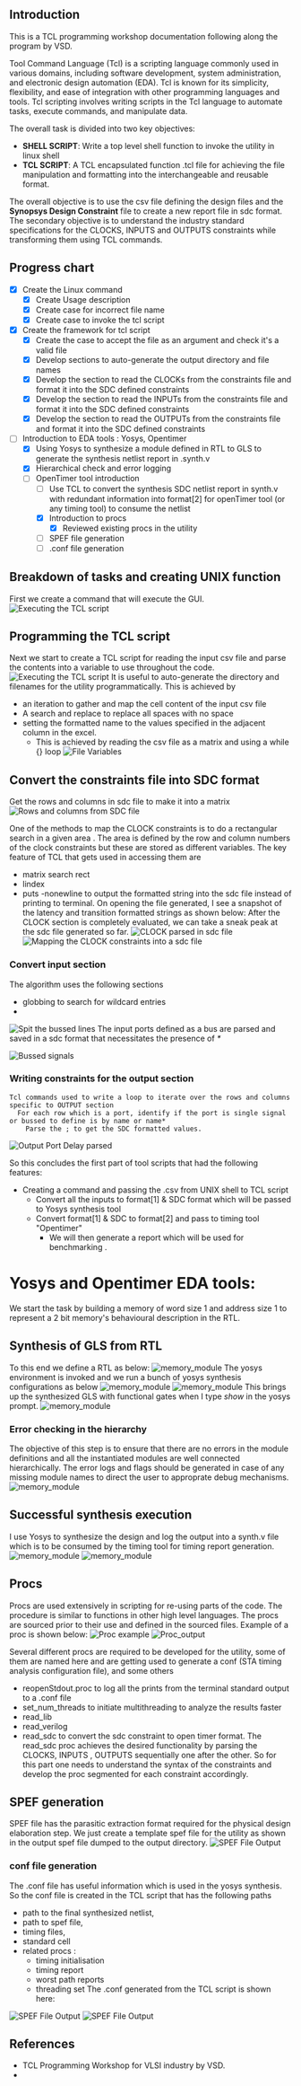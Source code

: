 
## Introduction
This is a TCL programming workshop documentation following along the program by VSD. 

Tool Command Language (Tcl) is a scripting language commonly used in various domains, including software development, system administration, and electronic design automation (EDA). Tcl is known for its simplicity, flexibility, and ease of integration with other programming languages and tools. Tcl scripting involves writing scripts in the Tcl language to automate tasks, execute commands, and manipulate data.

The overall task is divided into two key objectives:
* **SHELL SCRIPT**: Write a top level shell function to invoke the utility in linux shell
* **TCL SCRIPT**: A TCL encapsulated function .tcl file for achieving the file manipulation and formatting into the interchangeable and reusable format.

The overall objective is to use the csv file defining the design files and the **Synopsys Design Constraint** file to create a new report file in sdc format. The secondary objective is to understand the industry standard specifications for the CLOCKS, INPUTS and OUTPUTS constraints while transforming them using TCL commands. 

## Progress chart
- [x] Create the Linux command
  - [x] Create Usage description
  - [x] Create case for incorrect file name
  - [x] Create case to invoke the tcl script  
- [x] Create the framework for tcl script
  - [x] Create the case to accept the file as an argument and check it's a valid file
  - [x] Develop sections to auto-generate the output directory and file names
  - [x] Develop the section to read the CLOCKs from the constraints file and format it into the SDC defined constraints
  - [x] Develop the section to read the INPUTs from the constraints file and format it into the SDC defined constraints
  - [x] Develop the section to read the OUTPUTs from the constraints file and format it into the SDC defined constraints
- [ ] Introduction to EDA tools : Yosys, Opentimer
  - [x]  Using Yosys to synthesize a module defined in RTL to GLS to generate the synthesis netlist report in .synth.v
    - [x] Hierarchical check and error logging
  - [ ] OpenTimer tool introduction
    - [ ] Use TCL to convert the synthesis SDC netlist report in synth.v with redundant information into format[2] for openTimer tool  (or any timing tool) to consume the netlist
    - [x] Introduction to procs
      - [x] Reviewed existing procs in the utility
    - [ ] SPEF file generation
    - [ ] .conf file generation      

## Breakdown of tasks and creating UNIX function
First we create a command that will execute the GUI. 
![Executing the TCL script](/assets/Day1_MakingExecutable_Script.png)

## Programming the TCL script
Next we start to create a TCL script for reading the input csv file and parse the contents into a variable to use throughout the code.
![Executing the TCL script](/assets/Day2_BareBonesTCL_Script.jpg)
It is useful to auto-generate the directory and filenames for the utility programmatically. This is achieved by 
* an iteration to gather and map the cell content of the input csv file
* A search and replace to replace all spaces with no space
* setting the formatted name to the values specified in the adjacent column in the excel.
  *  This is achieved by reading the csv file as a matrix and using a while {} loop
![File Variables](/assets/D2_FileVariables.jpg)
 
## Convert the constraints file into SDC format
Get the rows and columns in sdc file to make it into a matrix
![Rows and columns from SDC file](/assets/Day_2_Get_number_of_rows_columns_in_SDC_file.jpg)

One of the methods to map the CLOCK constraints is to do a rectangular search in a given area . The area is defined by the row and column numbers of the clock constraints but these are stored as different variables. The key feature of TCL that gets used in accessing them are 
* matrix search rect
* lindex
* puts -nonewline <filename> to output the formatted string into the sdc file instead of printing to terminal.
On opening the file generated, I see a snapshot of the latency and transition formatted strings as shown below:
After the CLOCK section is completely evaluated, we can take a sneak peak at the sdc file generated so far.
![CLOCK parsed in sdc file](/assets/Day3/D3_Clock_Constraints_parsed.jpg)
![Mapping the CLOCK constraints into a sdc file](/assets/Day3/D3_StartMapping_designConstraints_into_sdc_output_1.jpg)

### Convert input section
The algorithm uses the following sections
  * globbing to search for wildcard entries
  * 

![Spit the bussed lines ](/assets/D3_SplitBusLines_1.jpg)
The input ports defined as a bus are parsed and saved in a sdc format that necessitates the presence of *\** 

![Bussed signals](/assets/Bussed_InputPorts_searched_into.jpg)

### Writing constraints for the output section
```
Tcl commands used to write a loop to iterate over the rows and columns specific to OUTPUT section
  For each row which is a port, identify if the port is single signal or bussed to define is by name or name*
    Parse the ; to get the SDC formatted values. 
```
![Output Port Delay parsed](/assets/OutputPortDelays.jpg)

So this concludes the first part of tool scripts that had the following features:
* Creating a command and passing the .csv from UNIX shell to TCL script
    * Convert all the inputs to format[1] & SDC format which will be passed to Yosys synthesis tool
    * Convert format[1] & SDC to format[2] and pass to timing tool "Opentimer"
      * We will then generate a report which will be used for benchmarking . 
# Yosys and Opentimer EDA tools:
 We start the task by building a memory of word size 1 and address size 1 to represent a 2 bit memory's behavioural description in the RTL.
 ## Synthesis of GLS from RTL
 To this end we define a RTL as below:
 ![memory_module](/assets/Synthesis/memory_module.jpg)
 The yosys environment is invoked and we run a bunch of yosys synthesis configurations as below
  ![memory_module](/assets/Synthesis/memory_synthesis.jpg)
  ![memory_module](/assets/Synthesis/run_synthesis.jpg)
  This brings up the synthesized GLS with functional gates when I type *show* in the yosys prompt.
  ![memory_module](/assets/Synthesis/synthesized_GLS.jpg)

### Error checking in the hierarchy
The objective of this step is to ensure that there are no errors in the module definitions and all the instantiated modules are well connected hierarchically. The error logs and flags should be generated in case of any missing module names to direct the user to approprate debug mechanisms.
  ![memory_module](/assets/Synthesis/Hierarchy_Checked_Successfully.jpg)
  
  ## Successful synthesis execution
I use Yosys to synthesize the design and log the output into a synth.v file which is to be consumed by the timing tool for timing report generation. 
 ![memory_module](/assets/Synthesis/Creating_and_dumping_synthesis_script_openDOTys.jpg)
 ![memory_module](/assets/Synthesis/4_synthesis_logged.jpg)

 ## Procs
   Procs are used extensively in scripting for re-using parts of the code. The procedure is similar to functions in other high level languages. The procs are sourced prior to their use and defined in the sourced files. 
   Example of a proc is shown below:
  ![Proc example](/assets/Procs/1_Proc_Example.jpg)
  ![Proc_output](/assets/Procs/2_Proc_executed.jpg)

Several different procs are required to be developed for the utility, some of them are named here and are getting used to generate a conf (STA timing analysis configuration file), and some others
* reopenStdout.proc to log all the prints from the terminal standard output to a .conf file
* set_num_threads to initiate multithreading to analyze the results faster
* read_lib
* read_verilog
* read_sdc to convert the sdc constraint to open timer format.
The read_sdc proc achieves the desired functionality by parsing the CLOCKS, INPUTS , OUTPUTS sequentially one after the other. So for this part one needs to understand the syntax of the constraints and develop the proc segmented for each constraint accordingly.


## SPEF generation
SPEF file has the parasitic extraction format required for the physical design elaboration step. We just create a template spef file for the utility as shown in the output spef file dumped to the output directory.
![SPEF File Output](/assets/conf/2_spef_file_dumped.jpg)

### conf file generation
The .conf file has useful information which is used in the yosys synthesis. So the conf file is created in the TCL script that has the following paths

* path to the final synthesized netlist,
* path to spef file,
* timing files,
* standard cell
* related procs :
  * timing initialisation
  * timing report
  * worst path reports
  * threading set
The .conf generated from the TCL script is shown here:

![SPEF File Output](/assets/conf/0_conf_spef.jpg.jpg)
![SPEF File Output](/assets/conf/1_conf_file_created.jpg)

  
  

## References
* TCL Programming Workshop for VLSI industry by VSD.
* 
